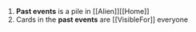 1. **Past events** is a pile in [[Alien]][[Home]]
2. Cards in the **past events** are [[VisibleFor]] everyone 